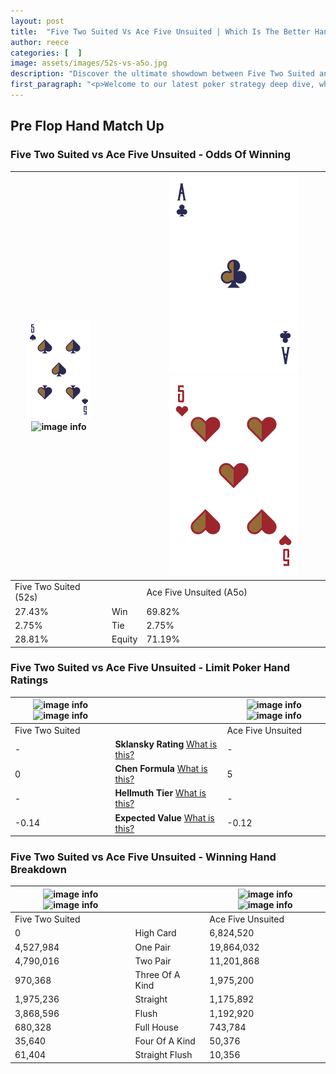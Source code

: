 ```yaml
---
layout: post
title:  "Five Two Suited Vs Ace Five Unsuited | Which Is The Better Hand In Poker? A Complete Guide"
author: reece
categories: [  ]
image: assets/images/52s-vs-a5o.jpg
description: "Discover the ultimate showdown between Five Two Suited and Ace Five Unsuited in poker! Uncover the odds, strategies, and scenarios where one hand triumphs over the other. Get ready to up your poker game with this thrilling analysis."
first_paragraph: "<p>Welcome to our latest poker strategy deep dive, where we're pitting two distinct hands against each other in a high-stakes showdown: Five Two Suited vs Ace Five Unsuited.</p><p>In the dynamic world of poker, every decision counts, and knowing which hand holds the upper hand is key to your success at the table.</p><p>In this article, we'll dissect these two hands, explore the scenarios where one dominates the other, and equip you with the knowledge to make strategic choices that can tip the odds in your favor.</p><p>Get ready to unravel the intriguing dynamics of these poker hands and elevate your game to new heights.</p>"
---
```




[comment]: # (sp0)

## Pre Flop Hand Match Up

<div class="table hand-ratings" markdown="1"> 



### Five Two Suited vs Ace Five Unsuited - Odds Of Winning


    
| ![image info](assets/images/hand1/5.png) ![image info](assets/images/hand1/2s.png) |  | ![image info](assets/images/hand2/A.png) ![image info](assets/images/hand2/5o.png) |
| -------- | -------- | -------- |
| Five Two Suited (52s) |  | Ace Five Unsuited (A5o) |
| 27.43% | Win | 69.82% |
| 2.75% | Tie | 2.75% |
| 28.81% | Equity | 71.19% |




[comment]: # (sp1)



### Five Two Suited vs Ace Five Unsuited - Limit Poker Hand Ratings


    
| ![image info](https://www.riverpairs.com/assets/images/hand1/5.png) ![image info](https://www.riverpairs.com/assets/images/hand1/2s.png) |  | ![image info](https://www.riverpairs.com/assets/images/hand2/A.png) ![image info](https://www.riverpairs.com/assets/images/hand2/5o.png) |
| -------- | -------- | -------- |
| Five Two Suited |  | Ace Five Unsuited |
| - | **Sklansky Rating** [What is this?](/sklansky-rating-explained) | - |
| 0 | **Chen Formula** [What is this?](/chen-formula-explained) | 5 |
| - | **Hellmuth Tier** [What is this?](/Hellmuth-tier-explained) | - |
| -0.14 | **Expected Value** [What is this?](/expected-value-explained) | -0.12 |




[comment]: # (sp2)



### Five Two Suited vs Ace Five Unsuited - Winning Hand Breakdown


    
| ![image info](https://www.riverpairs.com/assets/images/hand1/5.png) ![image info](https://www.riverpairs.com/assets/images/hand1/2s.png) |  | ![image info](https://www.riverpairs.com/assets/images/hand2/A.png) ![image info](https://www.riverpairs.com/assets/images/hand2/5o.png) |
| -------- | -------- | -------- |
| Five Two Suited |  | Ace Five Unsuited |
| 0 | High Card | 6,824,520 |
| 4,527,984 | One Pair | 19,864,032 |
| 4,790,016 | Two Pair | 11,201,868 |
| 970,368 | Three Of A Kind | 1,975,200 |
| 1,975,236 | Straight | 1,175,892 |
| 3,868,596 | Flush | 1,192,920 |
| 680,328 | Full House | 743,784 |
| 35,640 | Four Of A Kind | 50,376 |
| 61,404 | Straight Flush | 10,356 |




[comment]: # (sp3)



</div>

[comment]: # (sp4)



[comment]: # (sp5)

